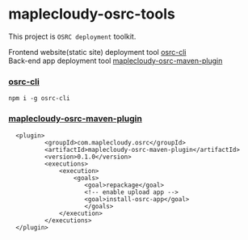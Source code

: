 # maplecloudy-osrc-tools

This project is `OSRC deployment` toolkit. 

Frontend website(static site) deployment tool [osrc-cli](osrc-cli/README.md)    
Back-end app deployment tool [maplecloudy-osrc-maven-plugin](maplecloudy-osrc-maven-plugin/README.md)   


### [osrc-cli](osrc-cli/README.md)

```
npm i -g osrc-cli
```

### [maplecloudy-osrc-maven-plugin](maplecloudy-osrc-maven-plugin/README.md)
```
  <plugin>
          <groupId>com.maplecloudy.osrc</groupId>
          <artifactId>maplecloudy-osrc-maven-plugin</artifactId>
          <version>0.1.0</version>
          <executions>
              <execution>
                  <goals>
                     <goal>repackage</goal>
                     <!-- enable upload app -->
                     <goal>install-osrc-app</goal>
                     </goals>
              </execution>
          </executions>
  </plugin>
```
